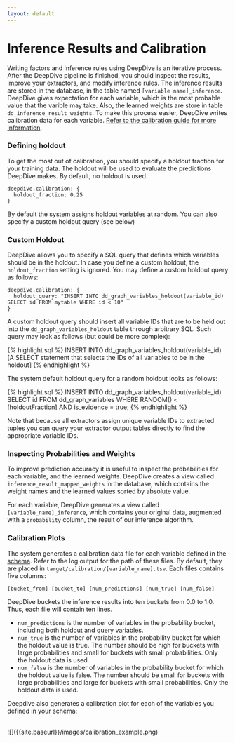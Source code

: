 ```yaml
---
layout: default
---
```


# Inference Results and Calibration

Writing factors and inference rules using DeepDive is an iterative process. After the DeepDive pipeline is finished, you should inspect the results, improve your extractors, and modify inference rules. The inference results are stored in the database, in the table named `[variable name]_inference`. DeepDive gives expectation for each variable, which is the most probable value that the varible may take. Also, the learned weights are store in table `dd_inference_result_weights`. To make this process easier, DeepDive writes calibration data for each variable. [Refer to the calibration guide for more information](/doc/general/calibration.html).

### Defining holdout

To get the most out of calibration, you should specify a holdout fraction for your training data. The holdout will be used to evaluate the predictions DeepDive makes. By default, no holdout is used.

    deepdive.calibration: {
      holdout_fraction: 0.25
    }

By default the system assigns holdout variables at random. You can also specify a custom holdout query (see below)


### Custom Holdout

DeepDive allows you to specify a SQL query that defines which variables should be in the holdout. In case you define a custom holdout, the `holdout_fraction` setting is ignored. You may define a custom holdout query as follows:

    deepdive.calibration: {
      holdout_query: "INSERT INTO dd_graph_variables_holdout(variable_id) SELECT id FROM mytable WHERE id < 10"
    }

A custom holdout query should insert all variable IDs that are to be held out into the `dd_graph_variables_holdout` table through arbitrary SQL. Such query may look as follows (but could be more complex):

{% highlight sql %}
INSERT INTO dd_graph_variables_holdout(variable_id)
[A SELECT statement that selects the IDs of all variables to be in the holdout]
{% endhighlight %}

The system default holdout query for a random holdout looks as follows:

{% highlight sql %}
INSERT INTO dd_graph_variables_holdout(variable_id)
SELECT id FROM dd_graph_variables
WHERE RANDOM() < [holdoutFraction] AND is_evidence = true;
{% endhighlight %}

Note that because all extractors assign unique variable IDs to extracted tuples you can query your extractor output tables directly to find the appropriate variable IDs. 


### Inspecting Probabilities and Weights

To improve prediction accuracy it is useful to inspect the probabilities for each variable, and the learned weights. DeepDive creates a view called `inference_result_mapped_weights` in the database, which contains the weight names and the learned values sorted by absolute value.

For each variable, DeepDive generates a view called `[variable_name]_inference`, which contains your original data, augmented with a `probability` column, the result of our inference algorithm.



### Calibration Plots

The system generates a calibration data file for each variable defined in the [schema](schema.html). Refer to the log output for the path of these files. By default, they are placed in `target/calibration/[variable_name].tsv`. Each files contains five columns:

    [bucket_from] [bucket_to] [num_predictions] [num_true] [num_false]

DeepDive buckets the inference results into ten buckets from 0.0 to 1.0. Thus, each file will contain ten lines.

  - `num_predictions` is the number of variables in the probability bucket, including both holdout and query variables.
  - `num_true` is the number of variables in the probability bucket for which the holdout value is true. The number should be high for buckets with large probabilities and small for buckets with small probabilities. Only the holdout data is used.
  - `num_false` is the number of variables in the probability bucket for which the holdout value is false. The number should be small for buckets with large probabilities and large for buckets with small probabilities. Only the holdout data is used.

Deepdive also generates a calibration plot for each of the variables you defined in your schema:

<br/>
![]({{site.baseurl}}/images/calibration_example.png)






